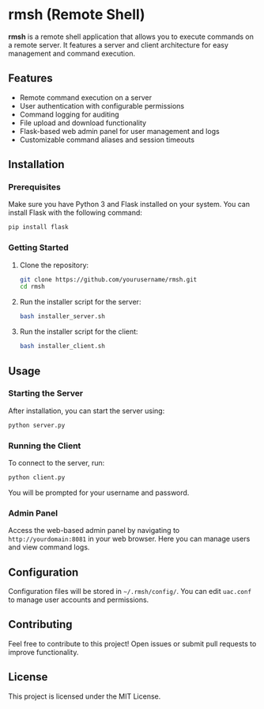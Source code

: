 # rmsh (Remote Shell)

**rmsh** is a remote shell application that allows you to execute commands on a remote server. It features a server and client architecture for easy management and command execution.

## Features

- Remote command execution on a server
- User authentication with configurable permissions
- Command logging for auditing
- File upload and download functionality
- Flask-based web admin panel for user management and logs
- Customizable command aliases and session timeouts

## Installation

### Prerequisites

Make sure you have Python 3 and Flask installed on your system. You can install Flask with the following command:

```bash
pip install flask
```
### Getting Started

1. Clone the repository:
   ```bash
   git clone https://github.com/yourusername/rmsh.git
   cd rmsh
   ```
2. Run the installer script for the server:
   ```bash
   bash installer_server.sh
   ```
3. Run the installer script for the client:
   ```bash
   bash installer_client.sh
   ```
## Usage

### Starting the Server

After installation, you can start the server using:

```bash
python server.py
```

### Running the Client

To connect to the server, run:

```bash
python client.py
```

You will be prompted for your username and password.

### Admin Panel

Access the web-based admin panel by navigating to `http://yourdomain:8081` in your web browser. Here you can manage users and view command logs.

## Configuration

Configuration files will be stored in `~/.rmsh/config/`. You can edit `uac.conf` to manage user accounts and permissions.

## Contributing

Feel free to contribute to this project! Open issues or submit pull requests to improve functionality.

## License

This project is licensed under the MIT License.
